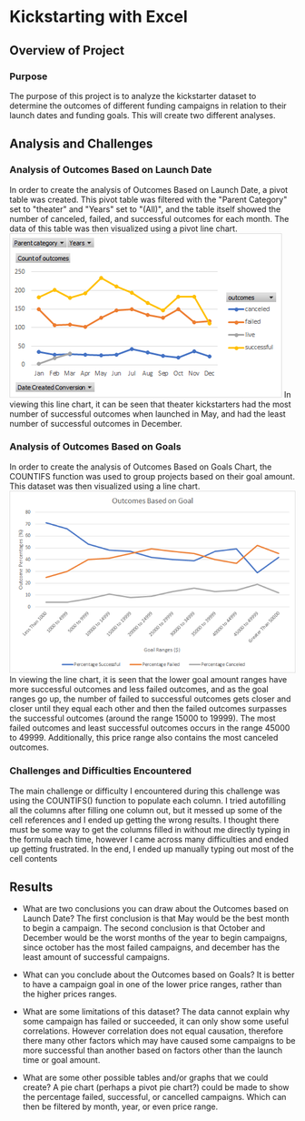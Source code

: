 # Kickstarting with Excel

## Overview of Project

### Purpose
The purpose of this project is to analyze the kickstarter dataset to determine the outcomes of different funding campaigns in relation to their launch dates and funding goals. This will create two different analyses. 

## Analysis and Challenges

### Analysis of Outcomes Based on Launch Date
In order to create the analysis of Outcomes Based on Launch Date, a pivot table was created. This pivot table was filtered with the "Parent Category" set to "theater" and "Years" set to "(All)", and the table itself showed the number of canceled, failed, and successful outcomes for each month. The data of this table was then visualized using a pivot line chart. 
![Outcomes Based on Launch Date Graph](Resources/OutcomesBasedonLaunchDateGraph.png)
In viewing this line chart, it can be seen that theater kickstarters had the most number of successful outcomes when launched in May, and had the least number of successful outcomes in December. 

### Analysis of Outcomes Based on Goals
In order to create the analysis of Outcomes Based on Goals Chart, the COUNTIFS function was used to group projects based on their goal amount. This dataset was then visualized using a line chart. 
![Outcomes Based on Goals Graph](Resources/Outcomes_vs_Goals.png)
In viewing the line chart, it is seen that the lower goal amount ranges have more successful outcomes and less failed outcomes, and as the goal ranges go up, the number of failed to successful outcomes gets closer and closer until they equal each other and then the failed outcomes surpasses the successful outcomes (around the range 15000 to 19999). The most failed outcomes and least successful outcomes occurs in the range 45000 to 49999. Additionally, this price range also contains the most canceled outcomes. 


### Challenges and Difficulties Encountered
The main challenge or difficulty I encountered during this challenge was using the COUNTIFS() function to populate each column. I tried autofilling all the columns after filling one column out, but it messed up some of the cell references and I ended up getting the wrong results. I thought there must be some way to get the columns filled in without me directly typing in the formula each time, however I came across many difficulties and ended up getting frustrated. In the end, I ended up manually typing out most of the cell contents 

## Results

- What are two conclusions you can draw about the Outcomes based on Launch Date?
The first conclusion is that May would be the best month to begin a campaign. 
The second conclusion is that October and December would be the worst months of the year to begin campaigns, since october has the most failed campaigns, and december has the least amount of successful campaigns. 

- What can you conclude about the Outcomes based on Goals?
It is better to have a campaign goal in one of the lower price ranges, rather than the higher prices ranges.

- What are some limitations of this dataset?
The data cannot explain why some campaign has failed or succeeded, it can only show some useful correlations. However correlation does not equal causation, therefore there many other factors which may have caused some campaigns to be more successful than another based on factors other than the launch time or goal amount. 

- What are some other possible tables and/or graphs that we could create?
A pie chart (perhaps a pivot pie chart?) could be made to show the percentage failed, successful, or cancelled campaigns. Which can then be filtered by month, year, or even price range. 
 